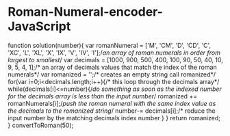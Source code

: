 # Roman-Numeral-encoder-JavaScript
function solution(number){
var romanNumeral = ['M', 'CM', 'D', 'CD', 'C', 'XC', 'L',
'XL', 'X', 'IX', 'V', 'IV', 'I'];/*an array of roman numerals
in order from largest to smallest*/
var decimals = [1000, 900, 500, 400, 100, 90, 50, 40, 10, 9,
5, 4, 1];/* an array of decimals values that match the index
of the roman numerals*/
var romanized = '';/* creates an empty string call romanized*/
for(var i=0;i<decimals.length;i++){/* this loop through the decimals
array*/
while(decimals[i]<=number){/*do something as soon as the indexed number
for the decimals array is less than the input number*/
romanized += romanNumerals[i];/*push the roman numeral with
the same index value as the decimals to the romanized string*/
number-= decimals[i];/* reduce the input number by the matching decimals
index number
}
}
return romanized;
}
convertToRoman(50);
